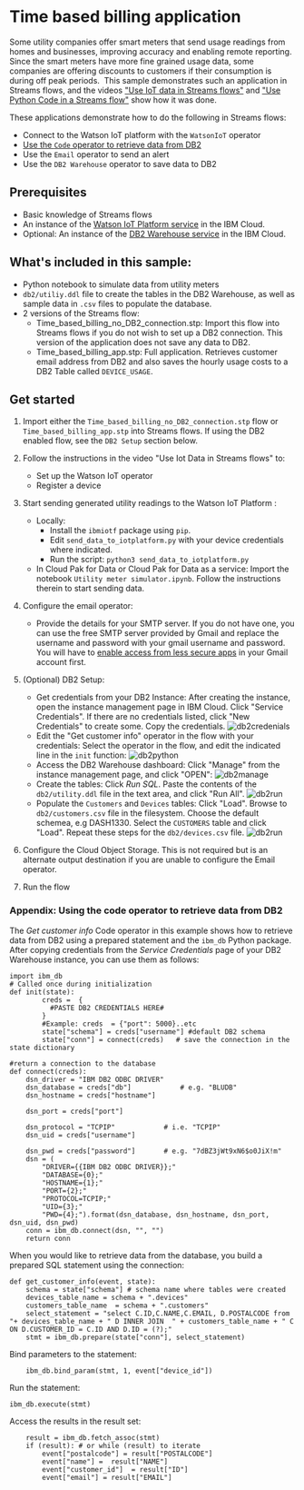 # Time based billing application

Some utility companies offer smart meters that send usage readings from homes and businesses, improving accuracy and enabling remote reporting. Since the smart meters have more fine grained usage data, some companies are offering discounts to customers if their consumption is during off peak periods. 
This sample demonstrates such an application in Streams flows, and the videos  ["Use IoT data in Streams flows"](https://video.ibm.com/playlist/633106/video/127739009) and  ["Use Python Code in a Streams flow"](https://video.ibm.com/playlist/633106/video/127739000) show how it was done.

These applications demonstrate how to do the following in Streams flows:
- Connect to the Watson IoT platform with the `WatsonIoT` operator
- [Use the `Code` operator to retrieve data from DB2](#appendix-using-the-code-operator-to-retrieve-data-from-db2)
- Use the `Email` operator to send an alert
- Use the `DB2 Warehouse` operator to save data to DB2


## Prerequisites
- Basic knowledge of Streams flows
- An instance of the [Watson IoT Platform service](https://console.bluemix.net/catalog/services/internet-of-things-platform) in the IBM Cloud.
- Optional: An instance of the [DB2 Warehouse service](https://console.bluemix.net/catalog/services/db2-warehouse) in the IBM Cloud.

## What's included in this sample:
- Python notebook to simulate data from utility meters
- `db2/utiliy.ddl` file to create the tables in the DB2 Warehouse, as well as sample data in `.csv` files to populate the database.
- 2 versions of the Streams flow:
  - Time_based_billing_no_DB2_connection.stp: Import this flow into Streams flows if you do not wish to set up a DB2 connection.  This version of the application does not save any data to DB2.
  - Time_based_billing_app.stp: Full application. Retrieves customer email address from DB2 and also saves the hourly usage costs to a DB2 Table called `DEVICE_USAGE`.


## Get started
1. Import either the `Time_based_billing_no_DB2_connection.stp` flow or `Time_based_billing_app.stp` into Streams flows. If using the DB2 enabled flow, see the `DB2 Setup` section below.
2. Follow the instructions in the video "Use Iot Data in Streams flows" to:
    - Set up the Watson IoT operator
    - Register a device

3. Start sending generated utility readings to the Watson IoT Platform :
    - Locally:
        - Install the `ibmiotf` package using `pip`.
        - Edit  `send_data_to_iotplatform.py` with your device credentials where indicated.
        - Run the script: `python3 send_data_to_iotplatform.py`
    - In Cloud Pak for Data or Cloud Pak for Data as a service: Import the notebook `Utility meter simulator.ipynb`. Follow the instructions therein to   start sending data.
4. Configure the email operator:
    - Provide the details for your SMTP server. If you do not have one, you can use the free SMTP server provided by Gmail and replace the username and password with your gmail username and password. You will have to [enable access from less secure apps](https://support.google.com/accounts/answer/6010255?hl=en) in your Gmail account first.
5. (Optional) DB2 Setup:
    - Get credentials from your DB2 Instance: After creating the instance, open the instance management page in IBM Cloud. Click "Service Credentials". If there are no credentials listed, click "New Credentials" to create some. Copy the credentials.
    ![db2credenials](images/db2-creds.png)
    - Edit the "Get customer info" operator in the flow with your credentials: Select the operator in the flow, and edit the indicated line in the `init` function:
    ![db2python](images/db2-python.png)
    - Access the DB2 Warehouse dashboard: Click "Manage" from the instance management page, and click "OPEN":
    ![db2manage](images/db2-manage.png)
    - Create the tables:  Click *Run SQL*. Paste the contents of the `db2/utility.ddl` file  in the text area, and click "Run All".
    ![db2run](images/db2-run.png)
    - Populate the `Customers` and `Devices` tables: Click "Load". Browse to `db2/customers.csv` file in the filesystem. Choose the default schemea, e.g DASH1330. Select the `CUSTOMERS` table and click "Load". Repeat these steps for the `db2/devices.csv` file.
    ![db2run](images/db2-load.png)
6. Configure the Cloud Object Storage. This is not required but is an alternate output destination if you are unable to configure the Email operator.
7. Run the flow


### Appendix: Using the code operator to retrieve data from DB2
The *Get customer info* Code operator in this example shows how to retrieve data from DB2 using a prepared statement and the `ibm_db` Python package.
After copying credentials from the *Service Credentials* page of your DB2 Warehouse instance, you can use them as follows:

```
import ibm_db
# Called once during initialization
def init(state):
        creds =  {
          #PASTE DB2 CREDENTIALS HERE#
        }
        #Example: creds  = {"port": 5000}..etc
        state["schema"] = creds["username"] #default DB2 schema
        state["conn"] = connect(creds)   # save the connection in the state dictionary

#return a connection to the database
def connect(creds):
    dsn_driver = "IBM DB2 ODBC DRIVER"
    dsn_database = creds["db"]            # e.g. "BLUDB"
    dsn_hostname = creds["hostname"]

    dsn_port = creds["port"]

    dsn_protocol = "TCPIP"            # i.e. "TCPIP"
    dsn_uid = creds["username"]

    dsn_pwd = creds["password"]       # e.g. "7dBZ3jWt9xN6$o0JiX!m"
    dsn = (
        "DRIVER={{IBM DB2 ODBC DRIVER}};"
        "DATABASE={0};"
        "HOSTNAME={1};"
        "PORT={2};"
        "PROTOCOL=TCPIP;"
        "UID={3};"
        "PWD={4};").format(dsn_database, dsn_hostname, dsn_port, dsn_uid, dsn_pwd)
    conn = ibm_db.connect(dsn, "", "")
    return conn
```

When you would like to retrieve data from the database, you build a prepared SQL statement using the connection:
```
def get_customer_info(event, state):        
    schema = state["schema"] # schema name where tables were created
    devices_table_name = schema + ".devices"
    customers_table_name  = schema + ".customers"
    select_statement = "select C.ID,C.NAME,C.EMAIL, D.POSTALCODE from "+ devices_table_name + " D INNER JOIN  " + customers_table_name + " C ON D.CUSTOMER_ID = C.ID AND D.ID = (?);"
    stmt = ibm_db.prepare(state["conn"], select_statement)
```
Bind parameters to the statement:
```
    ibm_db.bind_param(stmt, 1, event["device_id"])
```
Run the statement:
```    
ibm_db.execute(stmt)
```

Access the results in the result set:
```   
    result = ibm_db.fetch_assoc(stmt)
    if (result): # or while (result) to iterate
        event["postalcode"] = result["POSTALCODE"]
        event["name"] =  result["NAME"]
        event["customer_id"]  = result["ID"]
        event["email"] = result["EMAIL"]
```
